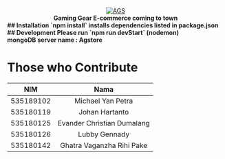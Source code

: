 <center><a href="https://ibb.co/MG7L5sC"><img src="https://i.ibb.co/ww41rRz/AGS.png" alt="AGS" border="0"></a></center>
<center><b>Gaming Gear E-commerce coming to town</center>
## Installation
`npm install` installs dependencies listed in package.json
##  Development 
Please run `npm run devStart` (nodemon)
<br>
mongoDB server name : <b>Agstore</b>

### 


# Those who Contribute
| NIM        | Nama           | 
| ------------- |:-------------:| 
| 535189102     |  Michael Yan Petra | 
| 535180119     | Johan Hartanto     |   
| 535180125 | Evander Christian Dumalang      |  
| 535180126 | Lubby Gennady      | 
| 535180142 |Ghatra Vaganzha Rihi Pake |






